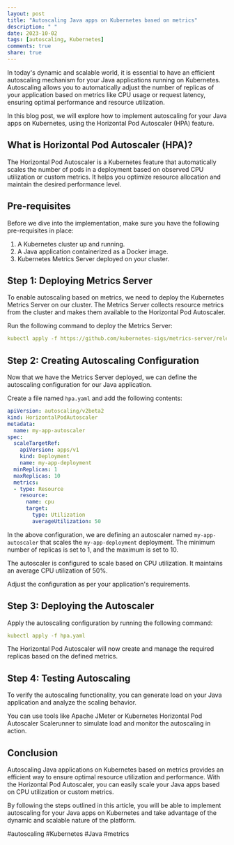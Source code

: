 ```yaml
---
layout: post
title: "Autoscaling Java apps on Kubernetes based on metrics"
description: " "
date: 2023-10-02
tags: [autoscaling, Kubernetes]
comments: true
share: true
---
```


In today's dynamic and scalable world, it is essential to have an efficient autoscaling mechanism for your Java applications running on Kubernetes. Autoscaling allows you to automatically adjust the number of replicas of your application based on metrics like CPU usage or request latency, ensuring optimal performance and resource utilization.

In this blog post, we will explore how to implement autoscaling for your Java apps on Kubernetes, using the Horizontal Pod Autoscaler (HPA) feature.

## What is Horizontal Pod Autoscaler (HPA)?

The Horizontal Pod Autoscaler is a Kubernetes feature that automatically scales the number of pods in a deployment based on observed CPU utilization or custom metrics. It helps you optimize resource allocation and maintain the desired performance level.

## Pre-requisites

Before we dive into the implementation, make sure you have the following pre-requisites in place:

1. A Kubernetes cluster up and running.
2. A Java application containerized as a Docker image.
3. Kubernetes Metrics Server deployed on your cluster.

## Step 1: Deploying Metrics Server

To enable autoscaling based on metrics, we need to deploy the Kubernetes Metrics Server on our cluster. The Metrics Server collects resource metrics from the cluster and makes them available to the Horizontal Pod Autoscaler.

Run the following command to deploy the Metrics Server:

```yaml
kubectl apply -f https://github.com/kubernetes-sigs/metrics-server/releases/latest/download/components.yaml
```

## Step 2: Creating Autoscaling Configuration

Now that we have the Metrics Server deployed, we can define the autoscaling configuration for our Java application.

Create a file named `hpa.yaml` and add the following contents:

```yaml
apiVersion: autoscaling/v2beta2
kind: HorizontalPodAutoscaler
metadata:
  name: my-app-autoscaler
spec:
  scaleTargetRef:
    apiVersion: apps/v1
    kind: Deployment
    name: my-app-deployment
  minReplicas: 1
  maxReplicas: 10
  metrics:
  - type: Resource
    resource:
      name: cpu
      target:
        type: Utilization
        averageUtilization: 50
```

In the above configuration, we are defining an autoscaler named `my-app-autoscaler` that scales the `my-app-deployment` deployment. The minimum number of replicas is set to 1, and the maximum is set to 10.

The autoscaler is configured to scale based on CPU utilization. It maintains an average CPU utilization of 50%.

Adjust the configuration as per your application's requirements.

## Step 3: Deploying the Autoscaler

Apply the autoscaling configuration by running the following command:

```yaml
kubectl apply -f hpa.yaml
```

The Horizontal Pod Autoscaler will now create and manage the required replicas based on the defined metrics.

## Step 4: Testing Autoscaling

To verify the autoscaling functionality, you can generate load on your Java application and analyze the scaling behavior.

You can use tools like Apache JMeter or Kubernetes Horizontal Pod Autoscaler Scalerunner to simulate load and monitor the autoscaling in action.

## Conclusion

Autoscaling Java applications on Kubernetes based on metrics provides an efficient way to ensure optimal resource utilization and performance. With the Horizontal Pod Autoscaler, you can easily scale your Java apps based on CPU utilization or custom metrics.

By following the steps outlined in this article, you will be able to implement autoscaling for your Java apps on Kubernetes and take advantage of the dynamic and scalable nature of the platform.

#autoscaling #Kubernetes #Java #metrics